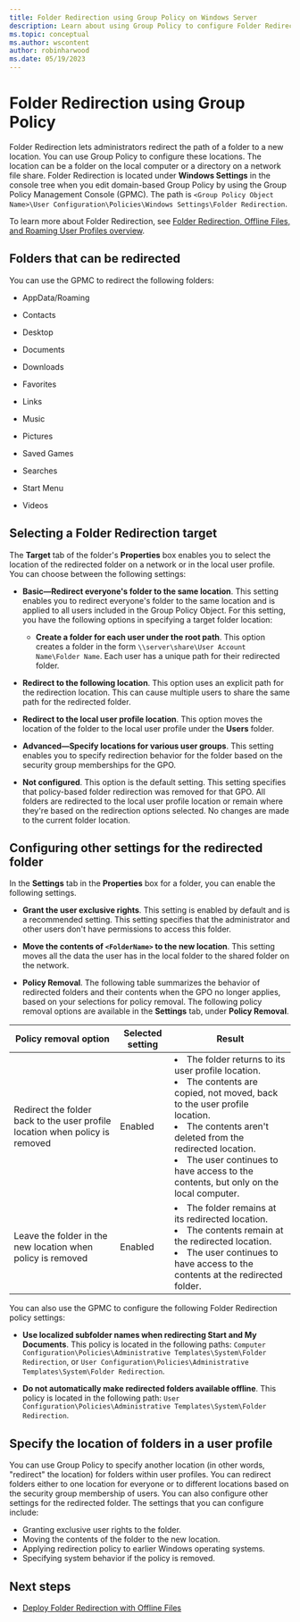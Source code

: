 ```yaml
---
title: Folder Redirection using Group Policy on Windows Server
description: Learn about using Group Policy to configure Folder Redirection on Windows Server 
ms.topic: conceptual
ms.author: wscontent
author: robinharwood
ms.date: 05/19/2023
---
```


# Folder Redirection using Group Policy

Folder Redirection lets administrators redirect the path of a folder to a new location. You can use Group Policy to configure these locations. The location can be a folder on the local computer or a directory on a network file share. Folder Redirection is located under **Windows Settings** in the console tree when you edit domain-based Group Policy by using the Group Policy Management Console (GPMC). The path is `<Group Policy Object Name>\User Configuration\Policies\Windows Settings\Folder Redirection`.

To learn more about Folder Redirection, see [Folder Redirection, Offline Files, and Roaming User Profiles overview](folder-redirection-rup-overview.md).

## Folders that can be redirected

You can use the GPMC to redirect the following folders:

- AppData/Roaming

- Contacts

- Desktop

- Documents

- Downloads

- Favorites

- Links

- Music

- Pictures

- Saved Games

- Searches

- Start Menu

- Videos

## Selecting a Folder Redirection target

The **Target** tab of the folder's **Properties** box enables you to select the location of the redirected folder on a network or in the local user profile. You can choose between the following settings:

- **Basic—Redirect everyone's folder to the same location**. This setting enables you to redirect everyone's folder to the same location and is applied to all users included in the Group Policy Object. For this setting, you have the following options in specifying a target folder location:

  - **Create a folder for each user under the root path**. This option creates a folder in the form `\\server\share\User Account Name\Folder Name`. Each user has a unique path for their redirected folder.

- **Redirect to the following location**. This option uses an explicit path for the redirection location. This can cause multiple users to share the same path for the redirected folder.

- **Redirect to the local user profile location**. This option moves the location of the folder to the local user profile under the **Users** folder.

- **Advanced—Specify locations for various user groups**. This setting enables you to specify redirection behavior for the folder based on the security group memberships for the GPO.

- **Not configured**. This option is the default setting. This setting specifies that policy-based folder redirection was removed for that GPO. All folders are redirected to the local user profile location or remain where they're based on the redirection options selected. No changes are made to the current folder location.

## Configuring other settings for the redirected folder

In the **Settings** tab in the **Properties** box for a folder, you can enable the following settings.

- **Grant the user exclusive rights**. This setting is enabled by default and is a recommended setting. This setting specifies that the administrator and other users don't have permissions to access this folder.

- **Move the contents of `<FolderName>` to the new location**. This setting moves all the data the user has in the local folder to the shared folder on the network.

- **Policy Removal**. The following table summarizes the behavior of redirected folders and their contents when the GPO no longer applies, based on your selections for policy removal. The following policy removal options are available in the **Settings** tab, under **Policy Removal**.

| Policy removal option | Selected setting | Result |
| ----- | ----- | ----- |
| Redirect the folder back to the user profile location when policy is removed | Enabled | <li>The folder returns to its user profile location.<li>The contents are copied, not moved, back to the user profile location. <li>The contents aren't deleted from the redirected location.<li>The user continues to have access to the contents, but only on the local computer. |
| Leave the folder in the new location when policy is removed | Enabled | <li>The folder remains at its redirected location.<li>The contents remain at the redirected location. <li>The user continues to have access to the contents at the redirected folder. 

You can also use the GPMC to configure the following Folder Redirection policy settings:

- **Use localized subfolder names when redirecting Start and My Documents**. This policy is located in the following paths: `Computer Configuration\Policies\Administrative Templates\System\Folder Redirection`, or `User Configuration\Policies\Administrative Templates\System\Folder Redirection`.

- **Do not automatically make redirected folders available offline**. This policy is located in the following path: `User Configuration\Policies\Administrative Templates\System\Folder Redirection`.

## Specify the location of folders in a user profile

You can use Group Policy to specify another location (in other words, "redirect" the location) for folders within user profiles. You can redirect folders either to one location for everyone or to different locations based on the security group membership of users. You can also configure other settings for the redirected folder. The settings that you can configure include:

- Granting exclusive user rights to the folder.
- Moving the contents of the folder to the new location.
- Applying redirection policy to earlier Windows operating systems.
- Specifying system behavior if the policy is removed.

## Next steps

- [Deploy Folder Redirection with Offline Files](deploy-folder-redirection.md)
